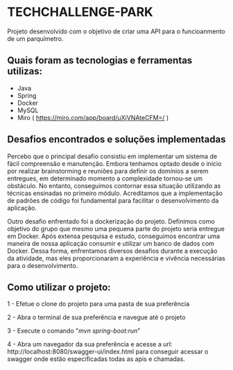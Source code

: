 # TECHCHALLENGE-PARK
Projeto desenvolvido com o objetivo de criar uma API para o funcioanmento de um parquímetro.

## Quais foram as tecnologias e ferramentas utilizas:
  - Java
  - Spring
  - Docker
  - MySQL
  - Miro ( https://miro.com/app/board/uXjVNAteCFM=/ )

## Desafios encontrados e soluções implementadas
Percebo que o principal desafio consistiu em implementar um sistema de fácil compreensão e manutenção. Embora tenhamos optado desde o início por realizar brainstorming e reuniões para definir os domínios a serem entregues, em determinado momento a complexidade tornou-se um obstáculo. No entanto, conseguimos contornar essa situação utilizando as técnicas ensinadas no primeiro módulo. Acreditamos que a implementação de padrões de código foi fundamental para facilitar o desenvolvimento da aplicação.

Outro desafio enfrentado foi a dockerização do projeto. Definimos como objetivo do grupo que mesmo uma pequena parte do projeto seria entregue em Docker. Após extensa pesquisa e estudo, conseguimos encontrar uma maneira de nossa aplicação consumir e utilizar um banco de dados com Docker. Dessa forma, enfrentamos diversos desafios durante a execução da atividade, mas eles proporcionaram a experiência e vivência necessárias para o desenvolvimento.


## Como utilizar o projeto:

1 - Efetue o clone do projeto para uma pasta de sua preferência

2 - Abra o terminal de sua preferência e navegue até o projeto

3 - Execute o comando "_mvn spring-boot:run_"

4 - Abra um navegador da sua preferência e acesse a url: http://localhost:8080/swagger-ui/index.html para conseguir acessar o swagger onde estão especificadas todas as apis e chamadas.
